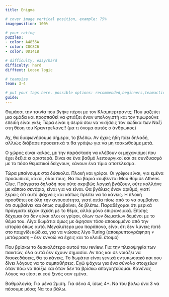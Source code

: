 ```yaml
---
title: Enigma

# cover image vertical position, example: 75%
imageposition: 100%

# your rating
puzzles:
- color: A4856A
- color: C8C8C6
- color: 0D141B

# difficulty, easy/hard
difficulty: hard
difftext: Loose logic

# teamsize
team: 3-4

# put your tags here. possible options: recommended,beginners,teamaction
guide:
---
```


Θυμάσαι την ταινία που βγήκε πέρσι με τον Κλαμπερτραντς; Που μαζεύει μια ομάδα και προσπαθεί να φτιάξει έναν υπολογιστή και τον τιμωρούνε επειδή είναι γκέι; Τώρα είναι η σειρά σου να νικήσεις τον κώδικα των Ναζί στη θέση του
Κραντρελανς!! (μα τι όνομα αυτός ο άνθρωπος)

Αχ, θα διαφωνήσουμε σήμερα, το βλέπω. Αν έχεις ήδη πάει δηλαδή, αλλιώς διάβασε προσεκτικά τι θα γράψω για να μη τσακωθούμε μετά.

Ο χώρος είναι καλός, με την παράσταση να κλέβουν οι μηχανισμοί που έχει δεξιά κι αριστερά. Είναι σε ένα βαθμό λειτουργικοί και σε συνδυασμό με το πόσο θεματικοί δείχνουν, κάνουν ένα τίμιο αποτέλεσμα.

Τώρα μπαίνουμε στα δύσκολα. Πλοκή και γρίφοι. Οι γρίφοι είναι, για εμένα προσωπικά, κακοί, όλοι τους. Θα πω βαριά κουβέντα: Μου θύμισε Athens Clue. Πράγματα δηλαδή που ούτε ακριβώς λογική βγάζουν, ούτε κολλάνε με κάποιο σενάριο,
είναι για να είναι. Θα βγάλεις έναν αριθμό, γιατί ξέρεις ότι αυτό ψάχνεις και κάπως πρέπει να το κάνεις. Η πλοκή προσθέτει σε όλη την ανουσιότητα, γιατί αιτία πίσω από το να συμβαίνει ότι συμβαίνει και όπως συμβαίνει, δε βλέπω.
Παραδέχομαι ότι μερικά πράγματα είχαν σχέση με το θέμα, αλλά μόνο επιφανειακά. Επίσης δέχομαι ότι δεν είναι όλοι οι γρίφοι, όλων των δωματίων δεμένοι με το θέμα του. Λίγα δωμάτια όμως με άφησαν τόσο αποκομμένο από την ιστορία
όπως αυτό. Μεγαλύτερο μου παράπονο, είναι ότι δεν λύνεις ποτέ στο παιχνίδι κώδικα, για να νιώσεις λίγο Turing (αποκρυπτογράφηση ≠ μετάφραση – δεν εννοώ να έχεις και το κλειδί έτοιμο)

Που βρίσκω το δυσκολότερο αυτού του review. Για την πλειοψηφία των παικτών, όλα αυτά δεν έχουν σημασία. Αν πας και σε νοιάζει να διασκεδάσεις, θα το κάνεις. Το δωμάτιο είναι γενικά εντυπωσιακό και σου δίνει λόγους να το συμπαθήσεις.
Εγώ ψάχνω για ένα σύνολο στοιχείων όταν πάω να παίξω και όταν δεν τα βρίσκω απογοητεύομαι. Κανένας λόγος να είσαι κι εσύ ξινός σαν εμένα.

Βαθμολογία; Για μένα 2μιση. Για σένα 4, ίσως 4+. Να του βάλω ένα 3 να πέσουμε μέσα; Να του βάλω.
